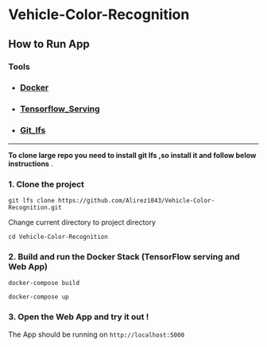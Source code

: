 # Vehicle-Color-Recognition

## How to Run App

### Tools 

+ ### [ Docker](https://docs.docker.com/desktop/)
+ ### [Tensorflow_Serving](https://www.tensorflow.org/tfx/guide/serving)
+ ### [Git_lfs](https://git-lfs.github.com/)

---------------------------------------------------------------------------------------------
**To clone large repo you need to install git lfs ,so install it and follow below instructions** .

### 1. Clone the project
```
git lfs clone https://github.com/Alirez1043/Vehicle-Color-Recognition.git
```
Change current directory to project directory
```
cd Vehicle-Color-Recognition
```
### 2. Build and run the Docker Stack (TensorFlow serving and Web App)
```
docker-compose build 
```
```
docker-compose up
```
### 3. Open the Web App and try it out !
The App should be running on    ```http://localhost:5000```

